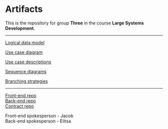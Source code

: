 # Artifacts
This is the repository for group **Three** in the course **Large Systems Development**.

---

[Logical data model](<./Logical Data Model.pdf>)

[Use case diagram](<./Use case diagram/Use case diagram v3.png>)

[Use case descriptions](<./Use case descriptions/Use case descriptions v4.pdf>)

[Sequence diagrams](<./Sequence diagrams>)

[Branching strategies](<./Branching Strategies.pdf>)

----

[Front-end repo](https://gitlab.com/lsd-three/frontend)  
[Back-end repo](https://gitlab.com/lsd-three/backend)  
[Contract repo](https://gitlab.com/lsd-three/Contracts)

Front-end spokesperson - Jacob  
Back-end spokesperson - Elitsa
